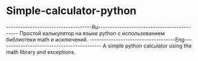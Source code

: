 # Simple-calculator-python
------------------------------------Ru--------------------------------------------
Простой калькулятор на языке python с использованием библиотеки math и исключений.
------------------------------------Eng-------------------------------------------
A simple python calculator using the math library and exceptions.
